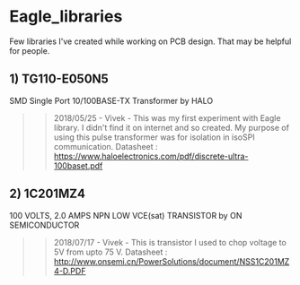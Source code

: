 # Eagle_libraries
Few libraries I've created while working on PCB design. That may be helpful for people.

## 1) TG110-E050N5
SMD Single Port 10/100BASE-TX Transformer by HALO

>> 2018/05/25 - Vivek -
This was my first experiment with Eagle library.
I didn't find it on internet and so created.
My purpose of using this pulse transformer was for isolation in isoSPI communication.
Datasheet : https://www.haloelectronics.com/pdf/discrete-ultra-100baset.pdf

## 2) 1C201MZ4
100 VOLTS, 2.0 AMPS NPN LOW VCE(sat) TRANSISTOR by ON SEMICONDUCTOR

>> 2018/07/17 - Vivek -
This is transistor I used to chop voltage to 5V from upto 75 V.
Datasheet : http://www.onsemi.cn/PowerSolutions/document/NSS1C201MZ4-D.PDF
